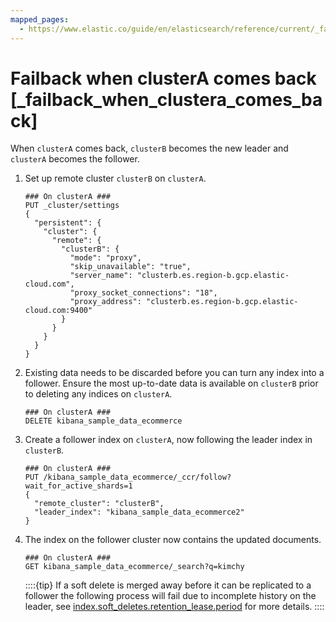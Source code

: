 ```yaml
---
mapped_pages:
  - https://www.elastic.co/guide/en/elasticsearch/reference/current/_failback_when_clustera_comes_back.html
---
```


# Failback when clusterA comes back [_failback_when_clustera_comes_back]

When `clusterA` comes back, `clusterB` becomes the new leader and `clusterA` becomes the follower.

1. Set up remote cluster `clusterB` on `clusterA`.

    ```console
    ### On clusterA ###
    PUT _cluster/settings
    {
      "persistent": {
        "cluster": {
          "remote": {
            "clusterB": {
              "mode": "proxy",
              "skip_unavailable": "true",
              "server_name": "clusterb.es.region-b.gcp.elastic-cloud.com",
              "proxy_socket_connections": "18",
              "proxy_address": "clusterb.es.region-b.gcp.elastic-cloud.com:9400"
            }
          }
        }
      }
    }
    ```

2. Existing data needs to be discarded before you can turn any index into a follower. Ensure the most up-to-date data is available on `clusterB` prior to deleting any indices on `clusterA`.

    ```console
    ### On clusterA ###
    DELETE kibana_sample_data_ecommerce
    ```

3. Create a follower index on `clusterA`, now following the leader index in `clusterB`.

    ```console
    ### On clusterA ###
    PUT /kibana_sample_data_ecommerce/_ccr/follow?wait_for_active_shards=1
    {
      "remote_cluster": "clusterB",
      "leader_index": "kibana_sample_data_ecommerce2"
    }
    ```

4. The index on the follower cluster now contains the updated documents.

    ```console
    ### On clusterA ###
    GET kibana_sample_data_ecommerce/_search?q=kimchy
    ```

    ::::{tip} 
    If a soft delete is merged away before it can be replicated to a follower the following process will fail due to incomplete history on the leader, see [index.soft_deletes.retention_lease.period](asciidocalypse://docs/elasticsearch/docs/reference/elasticsearch/index-settings/index-modules.md#ccr-index-soft-deletes-retention-period) for more details.
    ::::


